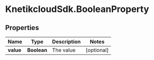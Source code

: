 # KnetikcloudSdk.BooleanProperty

## Properties
Name | Type | Description | Notes
------------ | ------------- | ------------- | -------------
**value** | **Boolean** | The value | [optional] 



